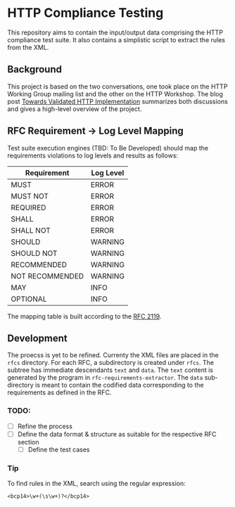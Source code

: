 
HTTP Compliance Testing
===========================

This repository aims to contain the input/output data comprising the HTTP compliance test suite. It also contains a simplistic script to extract the rules from the XML.

## Background

This project is based on the two conversations, one took place on the HTTP Working Group mailing list and the other on the HTTP Workshop. The blog post [Towards Validated HTTP Implementation](https://www.caffeinatedwonders.com/2024/12/18/towards-validated-http-implementation/) summarizes both discussions and gives a high-level overview of the project.

## RFC Requirement -> Log Level Mapping

Test suite execution engines (TBD: To Be Developed) should map the requirements violations to log levels and results as follows:

| Requirement     | Log Level |
|-----------------|-----------|
| MUST            | ERROR     |
| MUST NOT        | ERROR     |
| REQUIRED        | ERROR     |
| SHALL           | ERROR     |
| SHALL NOT       | ERROR     |
| SHOULD          | WARNING   |
| SHOULD NOT      | WARNING   |
| RECOMMENDED     | WARNING   |
| NOT RECOMMENDED | WARNING   |
| MAY             | INFO      |
| OPTIONAL        | INFO      |

The mapping table is built according to the [RFC 2119](https://datatracker.ietf.org/doc/html/rfc2119).

## Development

The proecss is yet to be refined. Currenty the XML files are placed in the `rfcs` directory. For each RFC, a subdirectory is created under `rfcs`. The subtree has immediate descendants `text` and `data`. The `text` content is generated by the program in `rfc-requirements-extractor`. The `data` sub-directory is meant to contain the codified data corresponding to the requirements as defined in the RFC.

### TODO:

- [ ] Refine the process
- [ ] Define the data format & structure as suitable for the respective RFC section
	- [ ] Define the test cases

### Tip
To find rules in the XML, search using the regular expression:

```regexp
<bcp14>\w+(\s\w+)?</bcp14>
```
